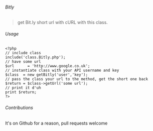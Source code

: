 ###### Bitly


> get Bit.ly short url with cURL with this class.

###### Usage

    <?php
    // include class
    include('class.Bitly.php');
    // have some url
    $url	  = 'http://www.google.co.uk';
    // instantiate class with your API username and key
    $class  = new getBitly('user','key');
    // pass the class your url to the method, get the short one back
    $return = $class->getUrl('some url');
    // print it d'uh
    print $return;
    ?>
    
###### Contributions

It's on Github for a reason, pull requests welcome
  

